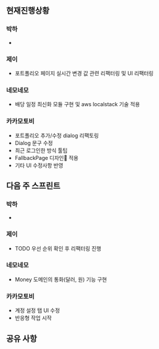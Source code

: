 ## 현재진행상황
### 박하
- 
### 제이
- 포트폴리오 페이지 실시간 변경 값 관련 리팩터링 및 UI 리팩터링

### 네모네모
- 배당 일정 최신화 모듈 구현 및 aws localstack 기술 적용

### 카카모토비
- 포트폴리오 추가/수정 dialog 리팩토링
- Dialog 문구 수정
- 최근 로그인한 방식 툴팁
- FallbackPage 디자인 적용
- 기타 UI 수정사항 반영

## 다음 주 스프린트
### 박하
- 
### 제이
- TODO 우선 순위 확인 후 리팩터링 진행
### 네모네모
- Money 도메인의 통화(달러, 원) 기능 구현

### 카카모토비
- 계정 설정 탭 UI 수정
- 반응형 작업 시작
## 공유 사항